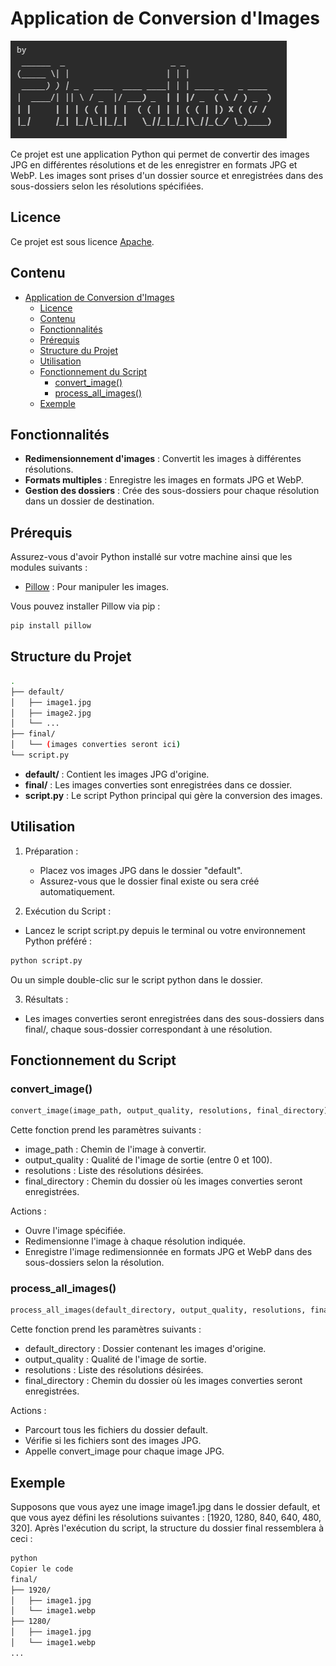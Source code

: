 # Application de Conversion d'Images

![Illustration de l'auteur](./img/pharallaxe.png)


Ce projet est une application Python qui permet de convertir des images JPG en différentes résolutions et de les enregistrer en formats JPG et WebP. Les images sont prises d'un dossier source et enregistrées dans des sous-dossiers selon les résolutions spécifiées.

## Licence
Ce projet est sous licence [Apache](./LICENSE).

## Contenu

- [Application de Conversion d'Images](#application-de-conversion-dimages)
  - [Licence](#licence)
  - [Contenu](#contenu)
  - [Fonctionnalités](#fonctionnalités)
  - [Prérequis](#prérequis)
  - [Structure du Projet](#structure-du-projet)
  - [Utilisation](#utilisation)
  - [Fonctionnement du Script](#fonctionnement-du-script)
    - [convert\_image()](#convert_image)
    - [process\_all\_images()](#process_all_images)
  - [Exemple](#exemple)

## Fonctionnalités

- **Redimensionnement d'images** : Convertit les images à différentes résolutions.
- **Formats multiples** : Enregistre les images en formats JPG et WebP.
- **Gestion des dossiers** : Crée des sous-dossiers pour chaque résolution dans un dossier de destination.

## Prérequis

Assurez-vous d'avoir Python installé sur votre machine ainsi que les modules suivants :

- [Pillow](https://python-pillow.org/) : Pour manipuler les images.

Vous pouvez installer Pillow via pip :
```bash
pip install pillow
```

## Structure du Projet
```bash
.
├── default/
│   ├── image1.jpg
│   ├── image2.jpg
│   └── ...
├── final/
│   └── (images converties seront ici)
└── script.py
```

- **default/** : Contient les images JPG d'origine.
- **final/** : Les images converties sont enregistrées dans ce dossier.
- **script.py** : Le script Python principal qui gère la conversion des images.

## Utilisation
1) Préparation :

   - Placez vos images JPG dans le dossier "default".
   - Assurez-vous que le dossier final existe ou sera créé automatiquement.

2) Exécution du Script :

- Lancez le script script.py depuis le terminal ou votre environnement Python préféré :
```bash
python script.py
```
Ou un simple double-clic sur le script python dans le dossier.

3) Résultats :

- Les images converties seront enregistrées dans des sous-dossiers dans final/, chaque sous-dossier correspondant à une résolution.

## Fonctionnement du Script

### convert_image()
```python
convert_image(image_path, output_quality, resolutions, final_directory)
```

Cette fonction prend les paramètres suivants :

- image_path : Chemin de l'image à convertir.
- output_quality : Qualité de l'image de sortie (entre 0 et 100).
- resolutions : Liste des résolutions désirées.
- final_directory : Chemin du dossier où les images converties seront enregistrées.

Actions :

- Ouvre l'image spécifiée.
- Redimensionne l'image à chaque résolution indiquée.
- Enregistre l'image redimensionnée en formats JPG et WebP dans des sous-dossiers selon la résolution.

### process_all_images()
```python
process_all_images(default_directory, output_quality, resolutions, final_directory)
```

Cette fonction prend les paramètres suivants :

- default_directory : Dossier contenant les images d'origine.
- output_quality : Qualité de l'image de sortie.
- resolutions : Liste des résolutions désirées.
- final_directory : Chemin du dossier où les images converties seront enregistrées.

Actions :

- Parcourt tous les fichiers du dossier default.
- Vérifie si les fichiers sont des images JPG.
- Appelle convert_image pour chaque image JPG.


## Exemple
Supposons que vous ayez une image image1.jpg dans le dossier default, et que vous ayez défini les résolutions suivantes : [1920, 1280, 840, 640, 480, 320]. Après l'exécution du script, la structure du dossier final ressemblera à ceci :

```bash
python
Copier le code
final/
├── 1920/
│   ├── image1.jpg
│   └── image1.webp
├── 1280/
│   ├── image1.jpg
│   └── image1.webp
...
```
